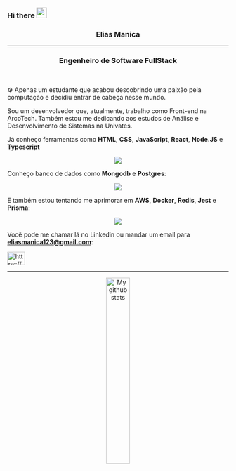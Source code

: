 ### Hi there <img src="https://github.com/TheDudeThatCode/TheDudeThatCode/blob/master/Assets/Hi.gif" width="24" />

<h3 align="center"> Elias Manica </h3>

---

<h3 align="center">Engenheiro de Software FullStack</h3><br>

⚙️ Apenas um estudante que acabou descobrindo uma paixão pela computação e decidiu entrar de cabeça nesse mundo.


Sou um desenvolvedor que, atualmente, trabalho como Front-end na ArcoTech. Também estou me dedicando aos estudos de Análise e Desenvolvimento de Sistemas na Univates.
 

Já conheço ferramentas como **HTML**, **CSS**, **JavaScript**, **React**, **Node.JS** e **Typescript** 


  
<p align="center">
  <a href="https://skillicons.dev">
    <img src="https://skillicons.dev/icons?i=html,css,js,react,nodejs,ts" />
  </a>
</p>
  
 Conheço banco de dados como **Mongodb** e **Postgres**:
 
 <p align="center">
  <a href="https://skillicons.dev">
    <img src="https://skillicons.dev/icons?i=mongodb,postgres" />
  </a>
</p>

 E também estou tentando me aprimorar em **AWS**, **Docker**, **Redis**, **Jest** e **Prisma**:
 
 <p align="center">
  <a href="https://skillicons.dev">
    <img src="https://skillicons.dev/icons?i=aws,docker,redis,jest,prisma" />
  </a>
</p>
  
  

Você pode me chamar lá no Linkedin ou mandar um email para **eliasmanica123@gmail.com**:
<p align="left">
  <a href="https://linkedin.com/in/eliasmanica/" target="_blank"><img align="center" src="https://raw.githubusercontent.com/rahuldkjain/github-profile-readme-generator/master/src/images/icons/Social/linked-in-alt.svg" alt="https://www.linkedin.com/in/eliasmanica/" height="30" width="40" /></a>
</p>

---

<p align="center">
 <img width="33%"  src="https://github-readme-stats.vercel.app/api/top-langs/?username=Elias-Manica&layout=compact&langs_count=10&theme=dark" alt="My github stats">
</p>
